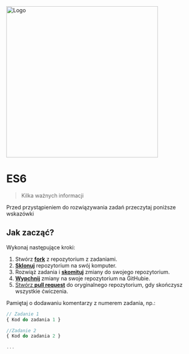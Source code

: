 <img alt="Logo" src="http://coderslab.pl/wp-content/themes/coderslab/svg/logo-coderslab.svg" width="400">

# ES6
> Kilka ważnych informacji

Przed przystąpieniem do rozwiązywania zadań przeczytaj poniższe wskazówki

## Jak zacząć?

Wykonaj następujące kroki:

1. Stwórz [**fork**][forking] z repozytorium z zadaniami.
2. [**Sklonuj**][ref-clone] repozytorium na swój komputer.
3. Rozwiąż zadania i [**skomituj**][ref-commit] zmiany do swojego repozytorium.
4. [**Wypchnij**][ref-push] zmiany na swoje repozytorium na GitHubie.
5. [Stwórz **pull request**][pull-request] do oryginalnego repozytorium, gdy skończysz wszystkie ćwiczenia.


Pamiętaj o dodawaniu komentarzy z numerem zadania, np.:

```JavaScript
// Zadanie 1
{ Kod do zadania 1 }

//Zadanie 2
{ Kod do zadania 2 }

...

```

<!-- Links -->
[forking]: https://guides.github.com/activities/forking/
[ref-clone]: http://gitref.org/creating/#clone
[ref-commit]: http://gitref.org/basic/#commit
[ref-push]: http://gitref.org/remotes/#push
[pull-request]: https://help.github.com/articles/creating-a-pull-request
